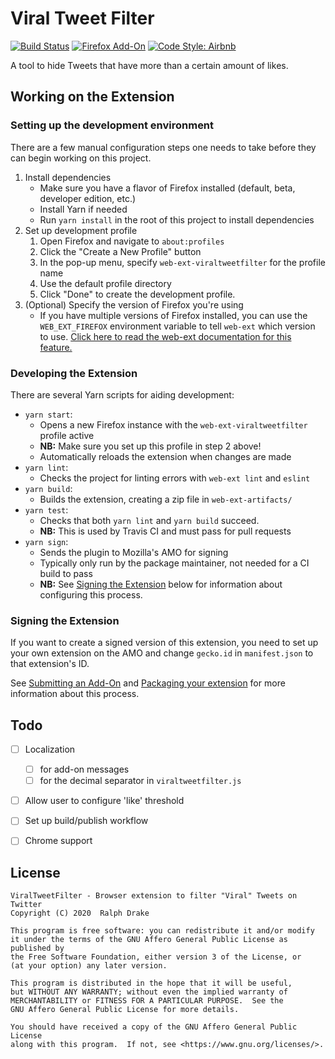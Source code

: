 # Viral Tweet Filter

[![Build Status](https://travis-ci.org/FriendosClub/ViralTweetFilter.svg?branch=master)][4]
[![Firefox Add-On](https://img.shields.io/amo/v/viral-tweet-filter)][5]
[![Code Style: Airbnb](https://img.shields.io/badge/code%20style-airbnb-blue)][6]

A tool to hide Tweets that have more than a certain amount of likes.


## Working on the Extension

### Setting up the development environment

There are a few manual configuration steps one needs to take before they can
begin working on this project.

1. Install dependencies
   - Make sure you have a flavor of Firefox installed (default, beta, developer edition, etc.)
   - Install Yarn if needed
   - Run `yarn install` in the root of this project to install dependencies
2. Set up development profile
   1. Open Firefox and navigate to `about:profiles`
   2. Click the "Create a New Profile" button
   3. In the pop-up menu, specify `web-ext-viraltweetfilter` for the profile name
   4. Use the default profile directory
   5. Click "Done" to create the development profile.
3. (Optional) Specify the version of Firefox you're using
   - If you have multiple versions of Firefox installed, you can use the
     `WEB_EXT_FIREFOX` environment variable to tell `web-ext` which version to
     use. [Click here to read the web-ext documentation for this feature.][1]


### Developing the Extension

There are several Yarn scripts for aiding development:
- `yarn start`:
  - Opens a new Firefox instance with the `web-ext-viraltweetfilter` profile active
  - **NB:** Make sure you set up this profile in step 2 above!
  - Automatically reloads the extension when changes are made
- `yarn lint`:
  - Checks the project for linting errors with `web-ext lint` and `eslint`
- `yarn build`:
  - Builds the extension, creating a zip file in `web-ext-artifacts/`
- `yarn test`:
  - Checks that both `yarn lint` and `yarn build` succeed.
  - **NB:** This is used by Travis CI and must pass for pull requests
- `yarn sign`:
  - Sends the plugin to Mozilla's AMO for signing
  - Typically only run by the package maintainer, not needed for a CI build to pass
  - **NB:** See [Signing the Extension](#signing-the-extension) below for
    information about configuring this process.


### Signing the Extension

If you want to create a signed version of this extension, you need to set up
your own extension on the AMO and change `gecko.id` in `manifest.json` to that
extension's ID.

See [Submitting an Add-On][2] and [Packaging your extension][3] for more
information about this process.


## Todo

- [ ] Localization
  - [ ] for add-on messages
  - [ ] for the decimal separator in `viraltweetfilter.js`
- [ ] Allow user to configure 'like' threshold
- [ ] Set up build/publish workflow
- [ ] Chrome support


## License

```
ViralTweetFilter - Browser extension to filter "Viral" Tweets on Twitter
Copyright (C) 2020  Ralph Drake

This program is free software: you can redistribute it and/or modify
it under the terms of the GNU Affero General Public License as published by
the Free Software Foundation, either version 3 of the License, or
(at your option) any later version.

This program is distributed in the hope that it will be useful,
but WITHOUT ANY WARRANTY; without even the implied warranty of
MERCHANTABILITY or FITNESS FOR A PARTICULAR PURPOSE.  See the
GNU Affero General Public License for more details.

You should have received a copy of the GNU Affero General Public License
along with this program.  If not, see <https://www.gnu.org/licenses/>.
```


[1]: https://extensionworkshop.com/documentation/develop/web-ext-command-reference/#--firefox
[2]: https://extensionworkshop.com/documentation/publish/submitting-an-add-on/
[3]: https://extensionworkshop.com/documentation/develop/getting-started-with-web-ext/#packaging-your-extension
[4]: https://travis-ci.org/FriendosClub/ViralTweetFilter
[5]: https://addons.mozilla.org/en-US/firefox/addon/viral-tweet-filter/
[6]: https://github.com/airbnb/javascript
